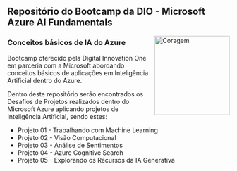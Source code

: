 ## Repositório do Bootcamp da DIO - Microsoft Azure AI Fundamentals



<img align ="right" padding="20px" alt="Coragem" height="180" width="170" border-radios="30" src="https://hermes.dio.me/tracks/4d998d5c-36c1-497b-8da0-8db465c820eb.png">

### Conceitos básicos de IA do Azure

Bootcamp oferecido pela Digital Innovation One em parceria com a Microsoft abordando conceitos básicos de aplicações em Inteligência Artificial dentro do Azure.

Dentro deste repositório serão encontrados os Desafios de Projetos realizados dentro do Microsoft Azure aplicando projetos de Inteligência Artificial, sendo estes:

- Projeto 01 - Trabalhando com Machine Learning
- Projeto 02 - Visão Computacional
- Projeto 03 - Análise de Sentimentos
- Projeto 04 - Azure Cognitive Search
- Projeto 05 - Explorando os Recursos da IA Generativa